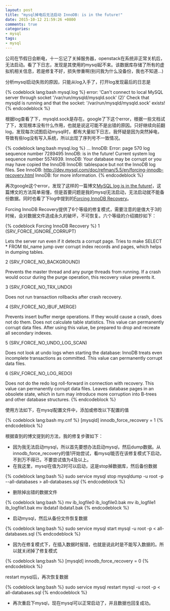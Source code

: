 ```yaml
---
layout: post
title: "mysql掉电后无法启动 InnoDB: is in the future!"
date: 2015-10-12 21:59:26 +0800
comments: true
categories:
- mysql
tags:
- mysql
---
```


公司在节假日会断电，十一忘记了关掉服务器，openstack在系统非正常关机后，无法启动。看了下日志，发现是其使用的mysql起不来。该数据库存储了所有的虚拟机相关信息，若是修复不好，损失惨重啊(别问我为什么没备份，我也不知道...)

分析mysql启动失败的原因，只能从log入手了，打开log发现最后的日志是

<!--more-->

{% codeblock  lang:bash mysql.log %}
error: 'Can't connect to local MySQL server through socket '/var/run/mysqld/mysqld.sock' (2)'
Check that mysqld is running and that the socket: '/var/run/mysqld/mysqld.sock' exists!
{% endcodeblock %}

根据log查看了下，mysqld.sock是存在。google了下这个error，根据一些文档试了下，发现根本没有什么作用，也就是说这可能不是出错的原因。只好继续向前翻log，发现每次试图启动mysql时，都有大量如下日志，我怀疑是因为突然掉电，导致有些log没有写入系统，所以出现了序列号不一致情况。

{% codeblock lang:bash mysql.log %}
...
InnoDB: Error: page 570 log sequence number 7289495
InnoDB: is in the future! Current system log sequence number 5574939.
InnoDB: Your database may be corrupt or you may have copied the InnoDB
InnoDB: tablespace but not the InnoDB log files. See
InnoDB: http://dev.mysql.com/doc/refman/5.5/en/forcing-innodb-recovery.html
InnoDB: for more information.
{% endcodeblock %}

再次google这个error，发现了这样的一篇博文[MySQL log is in the future!](https://boknowsit.wordpress.com/2012/12/22/mysql-log-is-in-the-future/)，这篇博文的方法简单易懂，但是首要问题是我的mysql无法启动，无法启动就不能备份数据。同时也看了下log中提到的[Forcing InnoDB Recovery](http://dev.mysql.com/doc/refman/5.5/en/forcing-innodb-recovery.html)。

Forcing InnoDB Recovery提供了6个等级的修复模式，需要注意的是值大于3的时候，会对数据文件造成永久的破坏，不可恢复。六个等级的介绍摘抄如下：

{% codeblock Forcing InnoDB Recovery %}
1 (SRV_FORCE_IGNORE_CORRUPT)

Lets the server run even if it detects a corrupt page. Tries to make SELECT * FROM tbl_name jump over corrupt index records and pages, which helps in dumping tables.

2 (SRV_FORCE_NO_BACKGROUND)

Prevents the master thread and any purge threads from running. If a crash would occur during the purge operation, this recovery value prevents it.

3 (SRV_FORCE_NO_TRX_UNDO)

Does not run transaction rollbacks after crash recovery.

4 (SRV_FORCE_NO_IBUF_MERGE)

Prevents insert buffer merge operations. If they would cause a crash, does not do them. Does not calculate table statistics. This value can permanently corrupt data files. After using this value, be prepared to drop and recreate all secondary indexes.

5 (SRV_FORCE_NO_UNDO_LOG_SCAN)

Does not look at undo logs when starting the database: InnoDB treats even incomplete transactions as committed. This value can permanently corrupt data files.

6 (SRV_FORCE_NO_LOG_REDO)

Does not do the redo log roll-forward in connection with recovery. This value can permanently corrupt data files. Leaves database pages in an obsolete state, which in turn may introduce more corruption into B-trees and other database structures.
{% endcodeblock %}

使用方法如下，在mysql配置文件中，添加或修改以下配置的值

{% codeblock  lang:bash my.cnf %}
[mysqld]
innodb_force_recovery = 1
{% endcodeblock %}

根据查到的博文提到的方法，我的修复步骤如下：

- 因为我无法启动mysql，所以首先要想办法启动mysql，然后dump数据。从innodb_force_recovery的值1开始尝试，看mysql能否在该修复模式下启动，不到万不得已，不要尝试值为4及以上。
- 在我这里，mysql在值为2时可以启动，这是stop掉数据库，然后备份数据

{% codeblock lang:bash %}
sudo service mysql stop
mysqldump -u root -p --all-databases > all-databases.sql
{% endcodeblock %} 

- 删除掉出错的数据文件

{% codeblock lang:bash %}
mv ib_logfile0 ib_logfile0.bak
mv ib_logfile1 ib_logfile1.bak
mv ibdata1 ibdata1.bak
{% endcodeblock %}

- 启动mysql，然后从备份文件恢复数据

{% codeblock lang:bash %}
sudo service mysql start
mysql -u root -p < all-databases.sql
{% endcodeblock %}

- 因为在修复模式下，在插入数据时报错，也就是说此时是不能写入数据的。所以就关闭掉了修复模式

{% codeblock lang:bash %}
[mysqld]
innodb_force_recovery = 0
{% endcodeblock %}

restart mysql后，再次恢复数据

{% codeblock lang:bash %}
sudo service mysql restart
mysql -u root -p < all-databases.sql
{% endcodeblock %}

- 再次重启下mysql，现在mysql可以正常启动了，并且数据也回复成功。